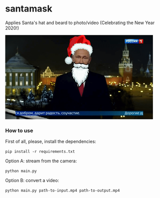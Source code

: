 # santamask
Applies Santa's hat and beard to photo/video (Celebrating the New Year 2020!)

![Example](screenshot.png)

### How to use

First of all, please, install the dependencies:

`pip install -r requirements.txt`

Option A: stream from the camera:

`python main.py`

Option B: convert a video:

`python main.py path-to-input.mp4 path-to-output.mp4`

